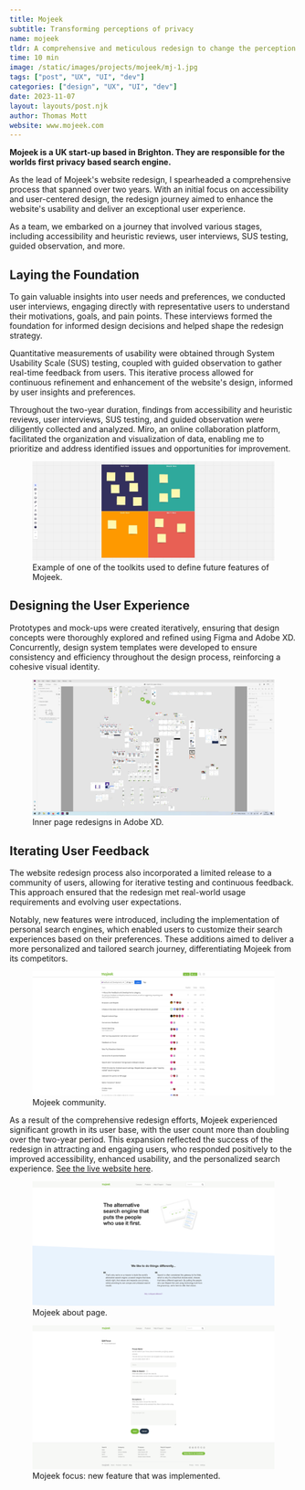 ```yaml
---
title: Mojeek
subtitle: Transforming perceptions of privacy
name: mojeek
tldr: A comprehensive and meticulous redesign to change the perception of the worlds first privacy focused search engines.
time: 10 min
image: /static/images/projects/mojeek/mj-1.jpg
tags: ["post", "UX", "UI", "dev"]
categories: ["design", "UX", "UI", "dev"]
date: 2023-11-07
layout: layouts/post.njk
author: Thomas Mott
website: www.mojeek.com
---
```


**Mojeek is a UK start-up based in Brighton. They are responsible for the worlds first privacy based search engine.**

As the lead of Mojeek's website redesign, I spearheaded a comprehensive process that spanned over two years. With an initial focus on accessibility and user-centered design, the redesign journey aimed to enhance the website's usability and deliver an exceptional user experience.

As a team, we embarked on a journey that involved various stages, including accessibility and heuristic reviews, user interviews, SUS testing, guided observation, and more.

## Laying the Foundation

To gain valuable insights into user needs and preferences, we conducted user interviews, engaging directly with representative users to understand their motivations, goals, and pain points. These interviews formed the foundation for informed design decisions and helped shape the redesign strategy.

Quantitative measurements of usability were obtained through System Usability Scale (SUS) testing, coupled with guided observation to gather real-time feedback from users. This iterative process allowed for continuous refinement and enhancement of the website's design, informed by user insights and preferences.

Throughout the two-year duration, findings from accessibility and heuristic reviews, user interviews, SUS testing, and guided observation were diligently collected and analyzed. Miro, an online collaboration platform, facilitated the organization and visualization of data, enabling me to prioritize and address identified issues and opportunities for improvement.

<figure>
	<img
		src="/static/images/projects/mojeek/miro.jpg"
		alt="miro sorting template"
		style="height: auto"
	/>
	<figcaption>
		Example of one of the toolkits used to define future
		features of Mojeek.
	</figcaption>
</figure>

## Designing the User Experience

Prototypes and mock-ups were created iteratively, ensuring that design concepts were thoroughly explored and refined using Figma and Adobe XD. Concurrently, design system templates were developed to ensure consistency and efficiency throughout the design process, reinforcing a cohesive visual identity.

<figure>
	<img
		src="/static/images/projects/mojeek/ip.jpg"
		alt="inner page redesigns in adobe xd"
		style="height: auto"
	/>
	<figcaption>
		Inner page redesigns in Adobe XD.
	</figcaption>
</figure>

## Iterating User Feedback

The website redesign process also incorporated a limited release to a community of users, allowing for iterative testing and continuous feedback. This approach ensured that the redesign met real-world usage requirements and evolving user expectations.

Notably, new features were introduced, including the implementation of personal search engines, which enabled users to customize their search experiences based on their preferences. These additions aimed to deliver a more personalized and tailored search journey, differentiating Mojeek from its competitors.

<figure>
	<img
		src="/static/images/projects/mojeek/cmm.png"
		alt="mojeek community"
		style="height: auto"
	/>
	<figcaption>
		Mojeek community.
	</figcaption>
</figure>

As a result of the comprehensive redesign efforts, Mojeek experienced significant growth in its user base, with the user count more than doubling over the two-year period. This expansion reflected the success of the redesign in attracting and engaging users, who responded positively to the improved accessibility, enhanced usability, and the personalized search experience. <a href="www.mojeek.com">See the live website here</a>.

<figure>
	<img
		src="/static/images/projects/mojeek/am.png"
		alt="mojeek about page"
		style="height: auto"
	/>
	<figcaption>
		Mojeek about page.
	</figcaption>
</figure>
<figure>
	<img
		src="/static/images/projects/mojeek/mf.png"
		alt="mojeek focus dashboard"
		style="height: auto"
	/>
	<figcaption>
		Mojeek focus: new feature that was implemented.
	</figcaption>
</figure>
